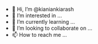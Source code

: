 - 👋 Hi, I’m @kianiankiarash
- 👀 I’m interested in ...
- 🌱 I’m currently learning ...
- 💞️ I’m looking to collaborate on ...
- 📫 How to reach me ...

<!---
kianiankiarash/kianiankiarash is a ✨ special ✨ repository because its `README.md` (this file) appears on your GitHub profile.
You can click the Preview link to take a look at your changes.
--->
